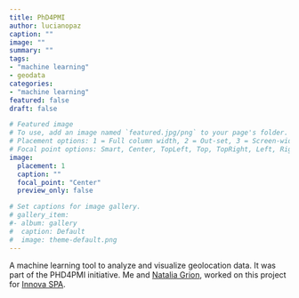 ```yaml
---
title: PhD4PMI
author: lucianopaz
caption: ""
image: ""
summary: ""
tags:
- "machine learning"
- geodata
categories:
- "machine learning"
featured: false
draft: false

# Featured image
# To use, add an image named `featured.jpg/png` to your page's folder.
# Placement options: 1 = Full column width, 2 = Out-set, 3 = Screen-width
# Focal point options: Smart, Center, TopLeft, Top, TopRight, Left, Right, BottomLeft, Bottom, BottomRight
image:
  placement: 1
  caption: ""
  focal_point: "Center"
  preview_only: false

# Set captions for image gallery.
# gallery_item:
#- album: gallery
#  caption: Default
#  image: theme-default.png
---
```


A machine learning tool to analyze and visualize geolocation data. It was part of the PHD4PMI initiative. Me and [Natalia Grion](https://www.linkedin.com/in/nataliagrion-phd/), worked on this project for [Innova SPA](https://www.innovatrieste.it/home.htm).
